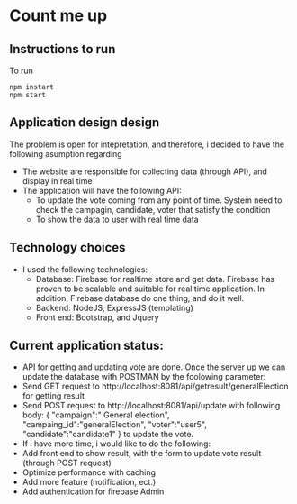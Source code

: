 # Count me up

## Instructions to run 

To run

    npm instart
    npm start

## Application design design

The problem is open for intepretation, and therefore, i decided to have the following asumption regarding

  - The website are responsible for collecting data (through API), and display in real time
  - The application will have the following API:
    - To update the vote coming from any point of time. System need to check the campagin, candidate, voter that satisfy the condition
    - To show the data to user with real time data

## Technology choices
  - I used the following technologies:
     - Database: Firebase for realtime store and get data. Firebase has proven to be scalable and suitable for real time application. In addition, Firebase database do one thing, and do it well.
     - Backend: NodeJS, ExpressJS (templating) 
     - Front end: Bootstrap, and Jquery

## Current application status:
  - API for getting and updating vote are done. Once the server up we can update the database with POSTMAN by the foolowing parameter:
   - Send GET request to http://localhost:8081/api/getresult/generalElection for getting result
   - Send POST request to http://localhost:8081/api/update with following body: 
                {
                    "campaign":" General election",
                    "campaing_id":"generalElection",
                    "voter":"user5",
                    "candidate":"candidate1"
                }
    to update the vote.
  - If i have more time, i would like to do the following:
   - Add front end to show result, with the form to update vote result (through POST request)
   - Optimize performance with caching
   - Add more feature (notification, ect.)
   - Add authentication for firebase Admin